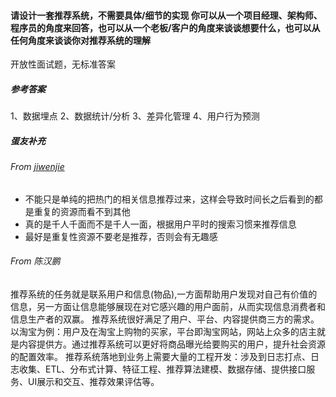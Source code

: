 #### 请设计一套推荐系统，不需要具体/细节的实现 你可以从一个项目经理、架构师、程序员的角度来回答，也可以从一个老板/客户的角度来谈谈想要什么，也可以从任何角度来谈谈你对推荐系统的理解 

开放性面试题，无标准答案

##### 参考答案

1、数据埋点
2、数据统计/分析
3、差异化管理
4、用户行为预测

##### 蛋友补充

###### From [jiwenjie](https://github.com/jiwenjie)

- 不能只是单纯的把热门的相关信息推荐过来，这样会导致时间长之后看到的都是重复的资源而看不到其他
- 真的是千人千面而不是千人一面，根据用户平时的搜索习惯来推荐信息
- 最好是重复性资源不要老是推荐，否则会有无趣感



###### From 陈汉鹏

推荐系统的任务就是联系用户和信息(物品),一方面帮助用户发现对自己有价值的信息，另一方面让信息能够展现在对它感兴趣的用户面前，从而实现信息消费者和信息生产者的双赢。
推荐系统很好满足了用户、平台、内容提供商三方的需求。以淘宝为例：用户及在淘宝上购物的买家，平台即淘宝网站，网站上众多的店主就是内容提供方。通过推荐系统可以更好将商品曝光给要购买的用户，提升社会资源的配置效率。
推荐系统落地到业务上需要大量的工程开发：涉及到日志打点、日志收集、ETL、分布式计算、特征工程、推荐算法建模、数据存储、提供接口服务、UI展示和交互、推荐效果评估等。
